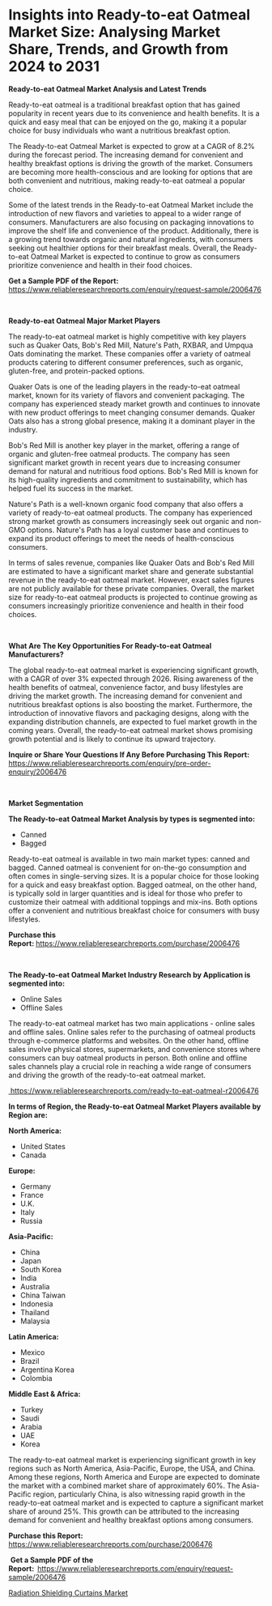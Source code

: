<p><h1>Insights into Ready-to-eat Oatmeal Market Size: Analysing Market Share, Trends, and Growth from 2024 to 2031</h1></p><p><strong>Ready-to-eat Oatmeal Market Analysis and Latest Trends</strong></p>
<p><p>Ready-to-eat oatmeal is a traditional breakfast option that has gained popularity in recent years due to its convenience and health benefits. It is a quick and easy meal that can be enjoyed on the go, making it a popular choice for busy individuals who want a nutritious breakfast option.</p><p>The Ready-to-eat Oatmeal Market is expected to grow at a CAGR of 8.2% during the forecast period. The increasing demand for convenient and healthy breakfast options is driving the growth of the market. Consumers are becoming more health-conscious and are looking for options that are both convenient and nutritious, making ready-to-eat oatmeal a popular choice.</p><p>Some of the latest trends in the Ready-to-eat Oatmeal Market include the introduction of new flavors and varieties to appeal to a wider range of consumers. Manufacturers are also focusing on packaging innovations to improve the shelf life and convenience of the product. Additionally, there is a growing trend towards organic and natural ingredients, with consumers seeking out healthier options for their breakfast meals. Overall, the Ready-to-eat Oatmeal Market is expected to continue to grow as consumers prioritize convenience and health in their food choices.</p></p>
<p><strong>Get a Sample PDF of the Report:&nbsp;</strong> <a href="https://www.reliableresearchreports.com/enquiry/request-sample/2006476">https://www.reliableresearchreports.com/enquiry/request-sample/2006476</a></p>
<p>&nbsp;</p>
<p><strong>Ready-to-eat Oatmeal Major Market Players</strong></p>
<p><p>The ready-to-eat oatmeal market is highly competitive with key players such as Quaker Oats, Bob's Red Mill, Nature's Path, RXBAR, and Umpqua Oats dominating the market. These companies offer a variety of oatmeal products catering to different consumer preferences, such as organic, gluten-free, and protein-packed options. </p><p>Quaker Oats is one of the leading players in the ready-to-eat oatmeal market, known for its variety of flavors and convenient packaging. The company has experienced steady market growth and continues to innovate with new product offerings to meet changing consumer demands. Quaker Oats also has a strong global presence, making it a dominant player in the industry.</p><p>Bob's Red Mill is another key player in the market, offering a range of organic and gluten-free oatmeal products. The company has seen significant market growth in recent years due to increasing consumer demand for natural and nutritious food options. Bob's Red Mill is known for its high-quality ingredients and commitment to sustainability, which has helped fuel its success in the market.</p><p>Nature's Path is a well-known organic food company that also offers a variety of ready-to-eat oatmeal products. The company has experienced strong market growth as consumers increasingly seek out organic and non-GMO options. Nature's Path has a loyal customer base and continues to expand its product offerings to meet the needs of health-conscious consumers.</p><p>In terms of sales revenue, companies like Quaker Oats and Bob's Red Mill are estimated to have a significant market share and generate substantial revenue in the ready-to-eat oatmeal market. However, exact sales figures are not publicly available for these private companies. Overall, the market size for ready-to-eat oatmeal products is projected to continue growing as consumers increasingly prioritize convenience and health in their food choices.</p></p>
<p>&nbsp;</p>
<p><strong>What Are The Key Opportunities For Ready-to-eat Oatmeal Manufacturers?</strong></p>
<p><p>The global ready-to-eat oatmeal market is experiencing significant growth, with a CAGR of over 3% expected through 2026. Rising awareness of the health benefits of oatmeal, convenience factor, and busy lifestyles are driving the market growth. The increasing demand for convenient and nutritious breakfast options is also boosting the market. Furthermore, the introduction of innovative flavors and packaging designs, along with the expanding distribution channels, are expected to fuel market growth in the coming years. Overall, the ready-to-eat oatmeal market shows promising growth potential and is likely to continue its upward trajectory.</p></p>
<p><strong>Inquire or Share Your Questions If Any Before Purchasing This Report:</strong> <a href="https://www.reliableresearchreports.com/enquiry/pre-order-enquiry/2006476">https://www.reliableresearchreports.com/enquiry/pre-order-enquiry/2006476</a></p>
<p>&nbsp;</p>
<p><strong>Market Segmentation</strong></p>
<p><strong>The Ready-to-eat Oatmeal Market Analysis by types is segmented into:</strong></p>
<p><ul><li>Canned</li><li>Bagged</li></ul></p>
<p><p>Ready-to-eat oatmeal is available in two main market types: canned and bagged. Canned oatmeal is convenient for on-the-go consumption and often comes in single-serving sizes. It is a popular choice for those looking for a quick and easy breakfast option. Bagged oatmeal, on the other hand, is typically sold in larger quantities and is ideal for those who prefer to customize their oatmeal with additional toppings and mix-ins. Both options offer a convenient and nutritious breakfast choice for consumers with busy lifestyles.</p></p>
<p><strong>Purchase this Report:&nbsp;</strong><a href="https://www.reliableresearchreports.com/purchase/2006476">https://www.reliableresearchreports.com/purchase/2006476</a></p>
<p>&nbsp;</p>
<p><strong>The Ready-to-eat Oatmeal Market Industry Research by Application is segmented into:</strong></p>
<p><ul><li>Online Sales</li><li>Offline Sales</li></ul></p>
<p><p>The ready-to-eat oatmeal market has two main applications - online sales and offline sales. Online sales refer to the purchasing of oatmeal products through e-commerce platforms and websites. On the other hand, offline sales involve physical stores, supermarkets, and convenience stores where consumers can buy oatmeal products in person. Both online and offline sales channels play a crucial role in reaching a wide range of consumers and driving the growth of the ready-to-eat oatmeal market.</p></p>
<p><a href="https://www.reliableresearchreports.com/ready-to-eat-oatmeal-r2006476">&nbsp;https://www.reliableresearchreports.com/ready-to-eat-oatmeal-r2006476</a></p>
<p><strong>In terms of Region, the Ready-to-eat Oatmeal Market Players available by Region are:</strong></p>
<p>
    <p> <strong> North America: </strong>
        <ul>
            <li>United States</li>
            <li>Canada</li>
        </ul>
        </p> 
    <p> <strong> Europe: </strong>
        <ul>
            <li>Germany</li>
            <li>France</li>
            <li>U.K.</li>
            <li>Italy</li>
            <li>Russia</li>
        </ul>
        </p> 
    <p> <strong> Asia-Pacific: </strong>
        <ul>
            <li>China</li>
            <li>Japan</li>
            <li>South Korea</li>
            <li>India</li>
            <li>Australia</li>
            <li>China Taiwan</li>
            <li>Indonesia</li>
            <li>Thailand</li>
            <li>Malaysia</li>
        </ul>
        </p> 
    <p> <strong> Latin America: </strong>
        <ul>
            <li>Mexico</li>
            <li>Brazil</li>
            <li>Argentina Korea</li>
            <li>Colombia</li>
        </ul>
        </p> 
    <p> <strong> Middle East & Africa: </strong>
        <ul>
            <li>Turkey</li>
            <li>Saudi</li>
            <li>Arabia</li>
            <li>UAE</li>
            <li>Korea</li>
        </ul>
    </p>
    </p>
<p><p>The ready-to-eat oatmeal market is experiencing significant growth in key regions such as North America, Asia-Pacific, Europe, the USA, and China. Among these regions, North America and Europe are expected to dominate the market with a combined market share of approximately 60%. The Asia-Pacific region, particularly China, is also witnessing rapid growth in the ready-to-eat oatmeal market and is expected to capture a significant market share of around 25%. This growth can be attributed to the increasing demand for convenient and healthy breakfast options among consumers.</p></p>
<p><strong>Purchase this Report: </strong><a href="https://www.reliableresearchreports.com/purchase/2006476">https://www.reliableresearchreports.com/purchase/2006476</a></p>
<p>&nbsp;<strong>Get a Sample PDF of the Report:&nbsp;&nbsp;</strong><a href="https://www.reliableresearchreports.com/enquiry/request-sample/2006476">https://www.reliableresearchreports.com/enquiry/request-sample/2006476</a></p>
<p><strong></strong></p>
<p><p><a href="https://silk-columnist-571.notion.site/Radiation-Shielding-Curtains-Market-Size-Market-Share-and-Global-Market-Analysis-Report-2024-203-760b71138e2f4b5384c7c332c6301f63">Radiation Shielding Curtains Market</a></p></p>